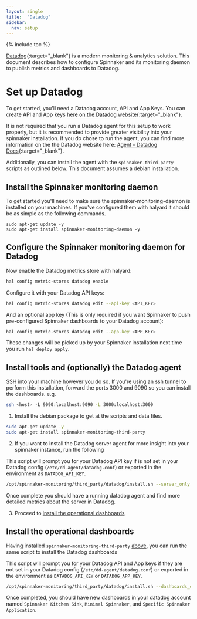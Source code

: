 ```yaml
---
layout: single
title:  "Datadog"
sidebar:
  nav: setup
---
```


{% include toc %}

[Datadog](https://datadoghq.com){:target="_blank"} is a modern monitoring &
analytics solution. This document describes how to configure Spinnaker and its
monitoring daemon to publish metrics and dashboards to Datadog.

# Set up Datadog

To get started, you'll need a Datadog account, API and App Keys. You can create
API and App keys [here on the Datadog
website](https://app.datadoghq.com/account/settings#api){:target="_blank"}.

It is not required that you run a Datadog agent for this setup to work properly,
but it is recommended to provide greater visibility into your spinnaker
installation. If you do chose to run the agent, you can find more information on
the the Datadog website here: [Agent - Datadog Docs](https://docs.datadoghq.com/agent/){:target="_blank"}.

Additionally, you can install the agent with the `spinnaker-third-party` scripts as outlined below.
This document assumes a debian installation.

## Install the Spinnaker monitoring daemon

To get started you'll need to make sure the spinnaker-monitoring-daemon is installed on your machines.
If you've configured them with halyard it should be as simple as the following commands.

```
sudo apt-get update -y
sudo apt-get install spinnaker-monitoring-daemon -y
```

## Configure the Spinnaker monitoring daemon for Datadog

Now enable the Datadog metrics store with halyard:

```bash
hal config metric-stores datadog enable
```

Configure it with your Datadog API keys:

```bash
hal config metric-stores datadog edit --api-key <API_KEY>
```

And an optional app key (This is only required if you want Spinnaker to push pre-configured Spinnaker dashboards to your Datadog account):

```bash
hal config metric-stores datadog edit --app-key <APP_KEY>
```

These changes will be picked up by your Spinnaker installation next time you run `hal deploy apply`.

## Install tools and (optionally) the Datadog agent

SSH into your machine however you do so. If you're using an ssh tunnel
to perform this installation, forward the ports 3000 and 9090 so you
can install the dashboards. e.g.

```bash
ssh <host> -L 9090:localhost:9090 -L 3000:localhost:3000
```

1. Install the debian package to get at the scripts and data files.

```bash
sudo apt-get update -y
sudo apt-get install spinnaker-monitoring-third-party
```

2. If you want to install the Datadog server agent for more insight into your spinnaker instance, run the following

This script will prompt you for your Datadog API key if is not set in your Datadog config (`/etc/dd-agent/datadog.conf`)
or exported in the environment as `DATADOG_API_KEY`.

```bash
/opt/spinnaker-monitoring/third_party/datadog/install.sh --server_only
```

Once complete you should have a running datadog agent and find more detailed metrics about the server in Datadog.

3. Proceed to [install the operational dashboards](#install-the-operational-dashboards)

## Install the operational dashboards

Having installed `spinnaker-monitoring-third-party` [above](#install-tools-and-optionally-the-datadog-agent),
you can run the same script to install the Datadog dashboards

This script will prompt you for your Datadog API and App keys if they are not set in your Datadog config (`/etc/dd-agent/datadog.conf`)
or exported in the environment as `DATADOG_API_KEY` or `DATADOG_APP_KEY`.

```bash
/opt/spinnaker-monitoring/third_party/datadog/install.sh --dashboards_only
```

Once completed, you should have new dashboards in your datadog account named `Spinnaker Kitchen Sink`, `Minimal Spinnaker`, and `Specific Spinnaker Application`.
